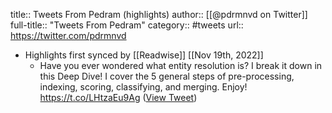 title:: Tweets From Pedram (highlights)
author:: [[@pdrmnvd on Twitter]]
full-title:: "Tweets From Pedram"
category:: #tweets
url:: https://twitter.com/pdrmnvd

- Highlights first synced by [[Readwise]] [[Nov 19th, 2022]]
	- Have you ever wondered what entity resolution is? I break it down in this Deep Dive! I cover the 5 general steps of pre-processing, indexing, scoring, classifying, and merging. Enjoy! 
	  https://t.co/LHtzaEu9Ag ([View Tweet](https://twitter.com/pdrmnvd/status/1590866042347479042))